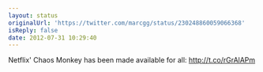 ```yaml
---
layout: status
originalUrl: 'https://twitter.com/marcgg/status/230248860059066368'
isReply: false
date: 2012-07-31 10:29:40
---
```


Netflix' Chaos Monkey has been made available for all: http://t.co/rGrAlAPm

